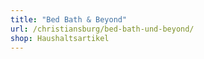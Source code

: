 ```yaml
---
title: "Bed Bath & Beyond"
url: /christiansburg/bed-bath-und-beyond/
shop: Haushaltsartikel
---
```

